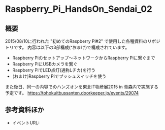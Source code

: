 # Raspberry_Pi_HandsOn_Sendai_02

## 概要
2015/08/10に行われた "初めてのRaspberry Pi#2" で使用した各種資料のリポジトリです。
内容は以下の3部構成(⁺おまけ)で構成されています。
* Raspberry Piのセットアップ～ネットワークからRaspberry Piに繋ぐまで
* Raspberry PiにUSBカメラを繋ぐ
* Raspberry PiでLED点灯(通称Lチカ)を行う
* (おまけ)Raspberry Piでプッシュスイッチを使う

また後日、同一の内容でのハンズオンを東北IT物産展2015 in 青森内で実施する予定です。
https://tohokuitbussanten.doorkeeper.jp/events/29074

## 参考資料ほか
* イベントURL: 
